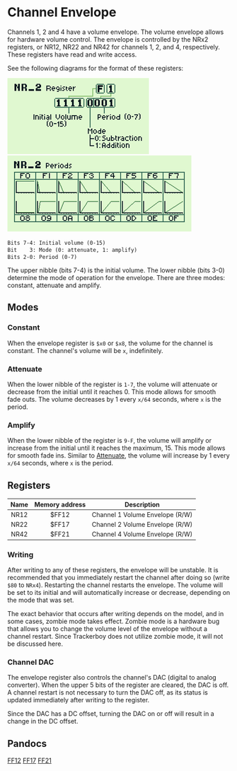
# Channel Envelope

Channels 1, 2 and 4 have a volume envelope. The volume envelope allows for
hardware volume control. The envelope is controlled by the NRx2 registers,
or NR12, NR22 and NR42 for channels 1, 2, and 4, respectively.
These registers have read and write access.

See the following diagrams for the format of these registers:

![envelope-register](../img/hardware/envelope-register.png "Envelope register diagram")
![envelope-periods](../img/hardware/envelope-periods.png "Envelope period examples")

```
Bits 7-4: Initial volume (0-15)
Bit    3: Mode (0: attenuate, 1: amplify)
Bits 2-0: Period (0-7)
```

The upper nibble (bits 7-4) is the initial volume. The lower nibble (bits 3-0)
determine the mode of operation for the envelope. There are three modes:
constant, attenuate and amplify.

## Modes

### Constant

When the envelope register is `$x0` or `$x8`, the volume for the channel is
constant. The channel's volume will be `x`, indefinitely.

### Attenuate

When the lower nibble of the register is `1-7`, the volume will attenuate or
decrease from the initial until it reaches 0. This mode allows for smooth
fade outs. The volume decreases by 1 every `x/64` seconds, where `x` is the
period.

### Amplify

When the lower nibble of the register is `9-F`, the volume will amplify or
increase from the initial until it reaches the maximum, 15. This mode allows for
smooth fade ins. Similar to [Attenuate](#attenuate), the volume will increase
by 1 every `x/64` seconds, where `x` is the period.

## Registers

| Name | Memory address | Description                     |
|:----:|:--------------:|:-------------------------------:|
| NR12 | $FF12          | Channel 1 Volume Envelope (R/W) |
| NR22 | $FF17          | Channel 2 Volume Envelope (R/W) |
| NR42 | $FF21          | Channel 4 Volume Envelope (R/W) |

### Writing

After writing to any of these registers, the envelope will be unstable. It is
recommended that you immediately restart the channel after doing so (write `$80`
to `NRx4`). Restarting the channel restarts the envelope. The volume will be
set to its initial and will automatically increase or decrease, depending
on the mode that was set.

The exact behavior that occurs after writing depends on the model, and in some
cases, zombie mode takes effect. Zombie mode is a hardware bug that allows you
to change the volume level of the envelope without a channel restart. Since
Trackerboy does not utilize zombie mode, it will not be discussed here.

### Channel DAC

The envelope register also controls the channel's DAC (digital to analog converter).
When the upper 5 bits of the register are cleared, the DAC is off. A channel
restart is not necessary to turn the DAC off, as its status is updated
immediately after writing to the register.

Since the DAC has a DC offset, turning the DAC on or off will result in a change
in the DC offset.

## Pandocs

[FF12](https://gbdev.io/pandocs/Sound_Controller.html#ff12---nr12---channel-1-volume-envelope-rw)
[FF17](https://gbdev.io/pandocs/Sound_Controller.html#ff17---nr22---channel-2-volume-envelope-rw)
[FF21](https://gbdev.io/pandocs/Sound_Controller.html#ff21---nr42---channel-4-volume-envelope-rw)

